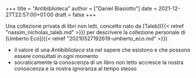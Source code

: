 +++
title = "Antibiblioteca"
author = ["Daniel Biasiotto"]
date = 2021-12-27T22:57:00+01:00
draft = false
+++

Una collezione privata di libri non letti, concetto nato da [Taleb]({{< relref "nassim_nicholas_taleb.md" >}}) per descrivere la collezione personale di [Umberto Eco]({{< relref "20210527192619-umberto_eco.md" >}}).

-   il valore di una _Antibiblioteca_ sta nel sapere che esistono e che possono essere consultati in ogni momento
-   socraticamente la conoscenza di un libro non letto accresce la nostra conoscenza e la nostra ignoranza al tempo stesso
